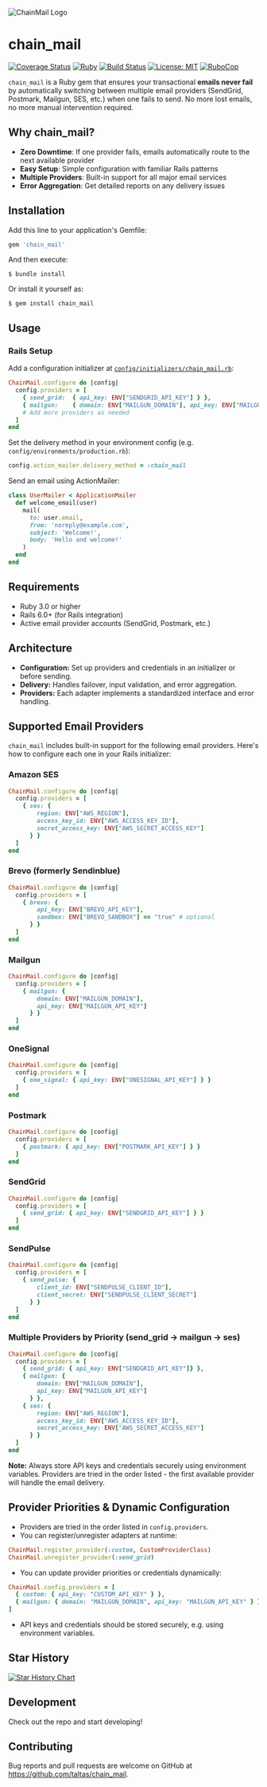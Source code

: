 ![ChainMail Logo](https://raw.githubusercontent.com/taltas/chain_mail/main/assets/images/logo.png)

# chain_mail

[![Coverage Status](https://coveralls.io/repos/github/taltas/chain_mail/badge.svg?branch=main)](https://coveralls.io/github/taltas/chain_mail?branch=main)
[![Ruby](https://img.shields.io/badge/ruby-3.0+-blue.svg)](https://www.ruby-lang.org)
[![Build Status](https://github.com/taltas/chain_mail/workflows/Ruby/badge.svg)](https://github.com/taltas/chain_mail/actions)
[![License: MIT](https://img.shields.io/badge/License-MIT-yellow.svg)](https://opensource.org/licenses/MIT)
[![RuboCop](https://img.shields.io/badge/rubocop-enabled-brightgreen.svg)](https://github.com/rubocop/rubocop)

`chain_mail` is a Ruby gem that ensures your transactional **emails never fail** by automatically switching between multiple email providers (SendGrid, Postmark, Mailgun, SES, etc.) when one fails to send. No more lost emails, no more manual intervention required.

## Why chain_mail?

- **Zero Downtime**: If one provider fails, emails automatically route to the next available provider
- **Easy Setup**: Simple configuration with familiar Rails patterns
- **Multiple Providers**: Built-in support for all major email services
- **Error Aggregation**: Get detailed reports on any delivery issues

## Installation

Add this line to your application's Gemfile:

```ruby
gem 'chain_mail'
```

And then execute:

    $ bundle install

Or install it yourself as:

    $ gem install chain_mail

## Usage

### Rails Setup

Add a configuration initializer at [`config/initializers/chain_mail.rb`](config/initializers/chain_mail.rb):

```ruby
ChainMail.configure do |config|
  config.providers = [
    { send_grid:  { api_key: ENV["SENDGRID_API_KEY"] } },
    { mailgun:    { domain: ENV["MAILGUN_DOMAIN"], api_key: ENV["MAILGUN_API_KEY"] } },
    # Add more providers as needed
  ]
end
```

Set the delivery method in your environment config (e.g. `config/environments/production.rb`):

```ruby
config.action_mailer.delivery_method = :chain_mail
```

Send an email using ActionMailer:

```ruby
class UserMailer < ApplicationMailer
  def welcome_email(user)
    mail(
      to: user.email,
      from: 'noreply@example.com',
      subject: 'Welcome!',
      body: 'Hello and welcome!'
    )
  end
end
```

## Requirements

- Ruby 3.0 or higher
- Rails 6.0+ (for Rails integration)
- Active email provider accounts (SendGrid, Postmark, etc.)

## Architecture

- **Configuration:** Set up providers and credentials in an initializer or before sending.
- **Delivery:** Handles failover, input validation, and error aggregation.
- **Providers:** Each adapter implements a standardized interface and error handling.

## Supported Email Providers

`chain_mail` includes built-in support for the following email providers. Here's how to configure each one in your Rails initializer:

### Amazon SES

```ruby
ChainMail.configure do |config|
  config.providers = [
    { ses: {
        region: ENV["AWS_REGION"],
        access_key_id: ENV["AWS_ACCESS_KEY_ID"],
        secret_access_key: ENV["AWS_SECRET_ACCESS_KEY"]
      } }
  ]
end
```

### Brevo (formerly Sendinblue)

```ruby
ChainMail.configure do |config|
  config.providers = [
    { brevo: {
        api_key: ENV["BREVO_API_KEY"],
        sandbox: ENV["BREVO_SANDBOX"] == "true" # optional
      } }
  ]
end
```

### Mailgun

```ruby
ChainMail.configure do |config|
  config.providers = [
    { mailgun: {
        domain: ENV["MAILGUN_DOMAIN"],
        api_key: ENV["MAILGUN_API_KEY"]
      } }
  ]
end
```

### OneSignal

```ruby
ChainMail.configure do |config|
  config.providers = [
    { one_signal: { api_key: ENV["ONESIGNAL_API_KEY"] } }
  ]
end
```

### Postmark

```ruby
ChainMail.configure do |config|
  config.providers = [
    { postmark: { api_key: ENV["POSTMARK_API_KEY"] } }
  ]
end
```

### SendGrid

```ruby
ChainMail.configure do |config|
  config.providers = [
    { send_grid: { api_key: ENV["SENDGRID_API_KEY"] } }
  ]
end
```

### SendPulse

```ruby
ChainMail.configure do |config|
  config.providers = [
    { send_pulse: {
        client_id: ENV["SENDPULSE_CLIENT_ID"],
        client_secret: ENV["SENDPULSE_CLIENT_SECRET"]
      } }
  ]
end
```

### Multiple Providers by Priority (send_grid -> mailgun -> ses)

```ruby
ChainMail.configure do |config|
  config.providers = [
    { send_grid: { api_key: ENV["SENDGRID_API_KEY"]} },
    { mailgun: {
        domain: ENV["MAILGUN_DOMAIN"],
        api_key: ENV["MAILGUN_API_KEY"]
      } },
    { ses: {
        region: ENV["AWS_REGION"],
        access_key_id: ENV["AWS_ACCESS_KEY_ID"],
        secret_access_key: ENV["AWS_SECRET_ACCESS_KEY"]
      } }
  ]
end
```

**Note:** Always store API keys and credentials securely using environment variables. Providers are tried in the order listed - the first available provider will handle the email delivery.

## Provider Priorities & Dynamic Configuration

- Providers are tried in the order listed in `config.providers`.
- You can register/unregister adapters at runtime:

```ruby
ChainMail.register_provider(:custom, CustomProviderClass)
ChainMail.unregister_provider(:send_grid)
```

- You can update provider priorities or credentials dynamically:

```ruby
ChainMail.config.providers = [
  { custom: { api_key: "CUSTOM_API_KEY" } },
  { mailgun: { domain: "MAILGUN_DOMAIN", api_key: "MAILGUN_API_KEY" } }
]
```

- API keys and credentials should be stored securely, e.g. using environment variables.

## Star History

[![Star History Chart](https://api.star-history.com/svg?repos=taltas/chain_mail&type=Date)](https://www.star-history.com/#taltas/chain_mail&Date)

## Development

Check out the repo and start developing!

## Contributing

Bug reports and pull requests are welcome on GitHub at https://github.com/taltas/chain_mail.
